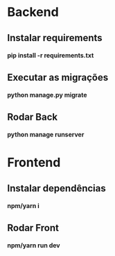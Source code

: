 # Backend
## Instalar requirements
#### pip install -r requirements.txt

## Executar as migrações
#### python manage.py migrate

## Rodar Back
#### python manage runserver

# Frontend

## Instalar dependências
#### npm/yarn i

## Rodar Front
#### npm/yarn run dev
